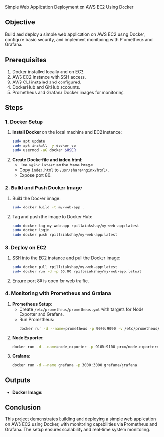 Simple Web Application Deployment on AWS EC2 Using Docker

## Objective
Build and deploy a simple web application on AWS EC2 using Docker, configure basic security, and implement monitoring with Prometheus and Grafana.

## Prerequisites
1. Docker installed locally and on EC2.
2. AWS EC2 instance with SSH access.
3. AWS CLI installed and configured.
4. DockerHub and GitHub accounts.
5. Prometheus and Grafana Docker images for monitoring.

## Steps

### 1. Docker Setup
1. **Install Docker** on the local machine and EC2 instance:
   ```bash
   sudo apt update
   sudo apt install -y docker-ce
   sudo usermod -aG docker $USER
   ```
2. **Create Dockerfile and index.html**:
   - Use `nginx:latest` as the base image.
   - Copy `index.html` to `/usr/share/nginx/html/`.
   - Expose port 80.

### 2. Build and Push Docker Image
1. Build the Docker image:
   ```bash
   sudo docker build -t my-web-app .
   ```
2. Tag and push the image to Docker Hub:
   ```bash
   sudo docker tag my-web-app rpillaiakshay/my-web-app:latest
   sudo docker login
   sudo docker push rpillaiakshay/my-web-app:latest
   ```

### 3. Deploy on EC2
1. SSH into the EC2 instance and pull the Docker image:
   ```bash
   sudo docker pull rpillaiakshay/my-web-app:latest
   sudo docker run -d -p 80:80 rpillaiakshay/my-web-app:latest
   ```
2. Ensure port 80 is open for web traffic.

### 4. Monitoring with Prometheus and Grafana
1. **Prometheus Setup**:
   - Create `/etc/prometheus/prometheus.yml` with targets for Node Exporter and Grafana.
   - Run Prometheus:
     ```bash
     docker run -d --name=prometheus -p 9090:9090 -v /etc/prometheus/prometheus.yml:/etc/prometheus/prometheus.yml prom/prometheus:latest
     ```
2. **Node Exporter**:
   ```bash
   docker run -d --name=node_exporter -p 9100:9100 prom/node-exporter:latest
   ```
3. **Grafana**:
   ```bash
   docker run -d --name grafana -p 3000:3000 grafana/grafana
   ```

## Outputs
- **Docker Image**: 
## Conclusion
This project demonstrates building and deploying a simple web application on AWS EC2 using Docker, with monitoring capabilities via Prometheus and Grafana. The setup ensures scalability and real-time system monitoring.
